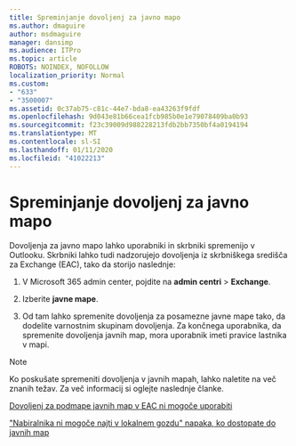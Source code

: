 ```yaml
---
title: Spreminjanje dovoljenj za javno mapo
ms.author: dmaguire
author: msdmaguire
manager: dansimp
ms.audience: ITPro
ms.topic: article
ROBOTS: NOINDEX, NOFOLLOW
localization_priority: Normal
ms.custom:
- "633"
- "3500007"
ms.assetid: 0c37ab75-c81c-44e7-bda8-ea43263f9fdf
ms.openlocfilehash: 9d043e81b66cea1fcb985b0e1e79078409ba0b93
ms.sourcegitcommit: f23c39009d988228213fdb2bb7350bf4a0194194
ms.translationtype: MT
ms.contentlocale: sl-SI
ms.lasthandoff: 01/11/2020
ms.locfileid: "41022213"
---
```

# <a name="changing-public-folder-permissions"></a>Spreminjanje dovoljenj za javno mapo

Dovoljenja za javno mapo lahko uporabniki in skrbniki spremenijo v Outlooku. Skrbniki lahko tudi nadzorujejo dovoljenja iz skrbniškega središča za Exchange (EAC), tako da storijo naslednje:
  
1. V Microsoft 365 admin center, pojdite na **admin centri** \> **Exchange**.

2. Izberite **javne mape**.

3. Od tam lahko spremenite dovoljenja za posamezne javne mape tako, da dodelite varnostnim skupinam dovoljenja. Za končnega uporabnika, da spremenite dovoljenja javnih map, mora uporabnik imeti pravice lastnika v mapi.

> [!NOTE]
> Ko poskušate spremeniti dovoljenja v javnih mapah, lahko naletite na več znanih težav. Za več informacij si oglejte naslednje članke.
>
> [Dovoljenj za podmape javnih map v EAC ni mogoče uporabiti](https://docs.microsoft.com/exchange/troubleshoot/public-folders/can%E2%80%99t-apply-permissions-public-folder-subfolders)
>
> ["Nabiralnika ni mogoče najti v lokalnem gozdu" napaka, ko dostopate do javnih map](https://docs.microsoft.com/exchange/troubleshoot/public-folders/mailbox-not-found-local-forest-public-folder)
